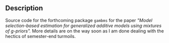 ## Description

Source code for the forthcoming package `gambms` for the paper *"Model selection-based estimation for generalized additive models using mixtures of g-priors".*
More details are on the way soon as I am done dealing with the hectics of semester-end turmoils.
 